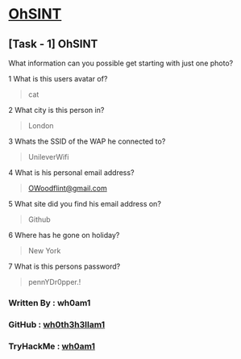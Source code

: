 # [OhSINT](https://www.tryhackme.com/room/ohsint)

## [Task - 1] OhSINT

What information can you possible get starting with just one photo?

1 What is this users avatar of?
> cat

2 What city is this person in?
> London

3 Whats the SSID of the WAP he connected to?
> UnileverWifi

4 What is his personal email address?
> OWoodflint@gmail.com

5 What site did you find his email address on?
> Github

6 Where has he gone on holiday?
> New York

7 What is this persons password?
> pennYDr0pper.!



### Written By : wh0am1

### GitHub : [wh0th3h3llam1](https://github.com/wh0th3h3llam1)

<!-- ### TryHackMe : ![wh0am1](http://tryhackme-badges.s3.amazonaws.com/wh0am1.png "wh0am1") -->

### TryHackMe : [wh0am1](https://tryhackme.com/p/wh0am1)
